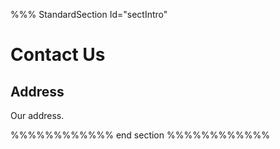 %%% StandardSection Id="sectIntro"

# Contact Us

## Address

Our address.

%%%%%%%%%%%% end section %%%%%%%%%%%%